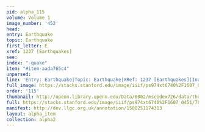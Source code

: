 ```yaml
---
pid: alpha_115
volume: Volume 1
image_number: '452'
head: 
entry: Earthquake
topic: Earthquake
first_letter: E
xref: 1237 [Earthquakes]
see: 
index: "-quake"
item: "#item-aada765c4"
unparsed: 
line: 'Entry: Earthquake|Topic: Earthquake|XRef: 1237 [Earthquakes]|Index: -quake|#item-aada765c4'
full_image: https://stacks.stanford.edu/image/iiif/ps974xt6740%2F1607_0451/full/full/0/default.jpg
order: '115'
thumbnail: http://openn.library.upenn.edu/Data/0002/mscodex726/data/thumb/1607_0451_thumb.jpg
full: https://stacks.stanford.edu/image/iiif/ps974xt6740%2F1607_0451/785,3507,2950,464/full/0/default.jpg
manifest: http://dev.llgc.org.uk/annotation/1508251174313
layout: alpha_item
collection: alpha2
---
```

